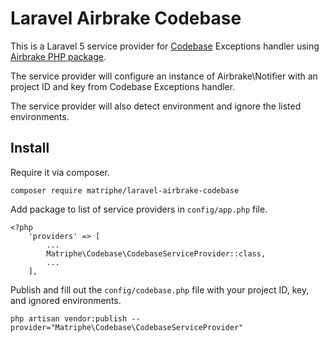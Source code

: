 # Laravel Airbrake Codebase

This is a Laravel 5 service provider for [Codebase](https://www.codebasehq.com/) Exceptions handler using [Airbrake PHP package](https://github.com/airbrake/phpbrake).

The service provider will configure an instance of Airbrake\Notifier with an project ID and key from Codebase Exceptions handler.

The service provider will also detect environment and ignore the listed environments.

## Install

Require it via composer.

```
composer require matriphe/laravel-airbrake-codebase
```

Add package to list of service providers in `config/app.php` file.

```
<?php
    'providers' => [
        ...
        Matriphe\Codebase\CodebaseServiceProvider::class,
        ...
    ],
```

Publish and fill out the `config/codebase.php` file with your project ID, key, and ignored environments.

```
php artisan vendor:publish --provider="Matriphe\Codebase\CodebaseServiceProvider"
```
